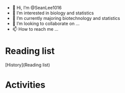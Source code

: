 - 👋 Hi, I’m @SeanLee1016
- 👀 I’m interested in biology and statistics
- 🌱 I’m currently majoring biotechnology and statistics
- 💞️ I’m looking to collaborate on ...
- 📫 How to reach me ...


# Reading list
[History](Reading list)
# Activities

